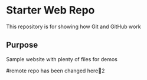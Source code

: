 # Starter Web Repo

This repository is for showing how Git and GitHub work

## Purpose

Sample website with plenty of files for demos

#remote repo has been changed here🤯2
